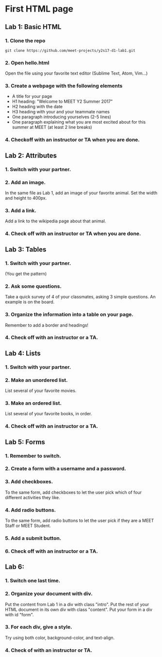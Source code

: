 # First HTML page

## Lab 1: Basic HTML

### 1. Clone the repo
`git clone https://github.com/meet-projects/y2s17-d1-lab1.git`

### 2. Open hello.html
Open the file using your favorite text editor (Sublime Text, Atom, Vim...)

### 3. Create a webpage with the following elements
- A title for your page
- H1 heading: "Welcome to MEET Y2 Summer 2017"
- H2 heading with the date
- H3 heading with your and your teammate names
- One paragraph introducing yourselves (2-5 lines)
- One paragraph explaining what you are most excited about for this summer at MEET (at least 2 line breaks)

### 4. Checkoff with an instructor or TA when you are done.

## Lab 2: Attributes

### 1. Switch with your partner.

### 2. Add an image.
In the same file as Lab 1, add an image of your favorite animal. Set the width and height to 400px.

### 3. Add a link.
Add a link to the wikipedia page about that animal.

### 4. Check off with an instructor or TA when you are done. 

## Lab 3: Tables

### 1. Switch with your partner.
(You get the pattern)

### 2. Ask some questions.
Take a quick survey of 4 of your classmates, asking 3 simple questions.
An example is on the board.

### 3. Organize the information into a table on your page.
Remember to add a border and headings! 

### 4. Check off with an instructor or a TA.

## Lab 4: Lists

### 1. Switch with your partner. 

### 2. Make an unordered list.
List several of your favorite movies.

### 3. Make an ordered list.
List several of your favorite books, in order.

### 4. Check off with an instructor or a TA.

## Lab 5: Forms

### 1. Remember to switch.

### 2. Create a form with a username and a password.

### 3. Add checkboxes.
To the same form, add checkboxes to let the user pick which of four different activities they like.

### 4. Add radio buttons.
To the same form, add radio buttons to let the user pick if they are a MEET Staff or MEET Student.

### 5. Add a submit button.

### 6. Check off with an instructor or a TA.

## Lab 6:

### 1. Switch one last time.

### 2. Organize your document with div.
Put the content from Lab 1 in a div with class "intro".
Put the rest of your HTML document in its own div with class "content".
Put your form in a div with id "form".

### 3. For each div, give a style.
Try using both color, background-color, and text-align.

### 4. Check of with an instructor or TA.









